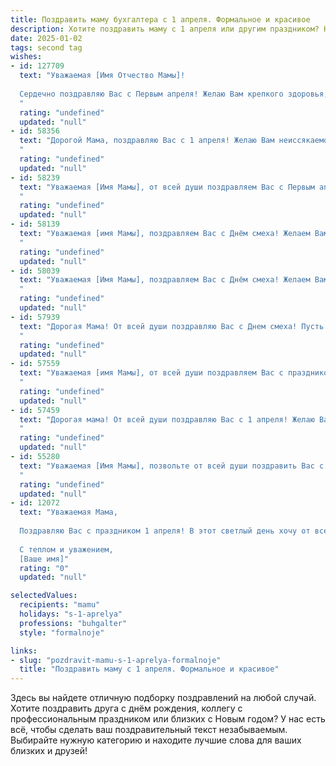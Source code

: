 ```yaml
---
title: Поздравить маму бухгалтера с 1 апреля. Формальное и красивое
description: Хотите поздравить маму с 1 апреля или другим праздником? Наш ИИ создаст незабываемое поздравление, а вы обязательно выделитесь среди других.  
date: 2025-01-02
tags: second tag
wishes:
- id: 127709
  text: "Уважаемая [Имя Отчество Мамы]!
  
  Сердечно поздравляю Вас с Первым апреля! Желаю Вам крепкого здоровья,  неиссякаемой энергии и  дальнейших профессиональных успехов в Вашей важной и ответственной работе бухгалтера. Пусть  все Ваши начинания будут успешны, а  каждый день приносит радость и удовлетворение. С праздником!
  "
  rating: "undefined"
  updated: "null"
- id: 58356
  text: "Дорогой Мама, поздравляю Вас с 1 апреля! Желаю Вам неиссякаемой энергии, блестящих идей и всегда точного баланса в Вашей профессиональной деятельности. Пусть Ваша работа приносит радость и удовлетворение, а все финансовые операции будут безупречны.
  "
  rating: "undefined"
  updated: "null"
- id: 58239
  text: "Уважаемая [Имя Мамы], от всей души поздравляем Вас с Первым апреля! Желаем Вам весеннего настроения,  успехов в Вашей нелёгкой, но важной работе бухгалтера,  здоровья и благополучия!
  "
  rating: "undefined"
  updated: "null"
- id: 58139
  text: "Уважаемая [имя Мамы], поздравляем Вас с Днём смеха! Желаем Вам в этот день и во все дни года оставаться такой же жизнерадостной и оптимистичной, как Вы есть. Пусть Ваша работа бухгалтера приносит Вам только удовлетворение, а окружающие всегда ценят Вашу профессиональную компетентность и внимательность.
  "
  rating: "undefined"
  updated: "null"
- id: 58039
  text: "Уважаемая [Имя Мамы], поздравляем Вас с Днём смеха! Желаем Вам, чтобы этот день прошел в атмосфере радости и позитива. Пусть в Вашей жизни всегда царит гармония и финансовая стабильность, подобно безупречному порядку в Ваших бухгалтерских отчётах.
  "
  rating: "undefined"
  updated: "null"
- id: 57939
  text: "Дорогая Мама! От всей души поздравляю Вас с Днем смеха! Пусть этот день принесет Вам  приятные эмоции, улыбки и позитивный настрой. Желаю Вам крепкого здоровья,  успехов в работе и  безукоризненной  финансовой отчетности.
  "
  rating: "undefined"
  updated: "null"
- id: 57559
  text: "Уважаемая [имя Мамы], от всей души поздравляем Вас с праздником 1 апреля! Желаем Вам крепкого здоровья, оптимизма и профессиональных успехов в Вашей нелёгкой, но столь важной работе бухгалтера. Пусть каждый день приносит Вам радость, а все задачи решаются легко и эффективно!
  "
  rating: "undefined"
  updated: "null"
- id: 57459
  text: "Дорогая мама! От всей души поздравляю Вас с 1 апреля! Желаю Вам весеннего настроения, финансового благополучия и  здоровья, чтобы каждый день был наполнен радостью и оптимизмом.
  "
  rating: "undefined"
  updated: "null"
- id: 55280
  text: "Уважаемая [Имя Мамы], позвольте от всей души поздравить Вас с 1 апреля! Желаем Вам, чтобы этот день принес только приятные неожиданности, а Ваша профессиональная деятельность,  будучи столь ответственной и требующей постоянной концентрации,  всегда приносила Вам удовлетворение и признание!
  "
  rating: "undefined"
  updated: "null"
- id: 12072
  text: "Уважаемая Мама,
  
  Поздравляю Вас с праздником 1 апреля! В этот светлый день хочу от всей души пожелать Вам благополучия и счастья. Ваша профессиональная деятельность в роли бухгалтера всегда вызывает уважение и восхищение. Пусть Ваш труд будет оценен по достоинству, а жизнь будет щедра на приятные сюрпризы и радостные моменты.
  
  С теплом и уважением,
  [Ваше имя]"
  rating: "0"
  updated: "null"

selectedValues:
  recipients: "mamu"
  holidays: "s-1-aprelya"
  professions: "buhgalter"
  style: "formalnoje"

links:
- slug: "pozdravit-mamu-s-1-aprelya-formalnoje"
  title: "Поздравить маму с 1 апреля. Формальное и красивое"
---
```


Здесь вы найдете отличную подборку поздравлений на любой случай. 
Хотите поздравить друга с днём рождения, коллегу с профессиональным праздником или близких с Новым годом? У нас есть всё, чтобы сделать ваш поздравительный текст незабываемым. Выбирайте нужную категорию и находите лучшие слова для ваших близких и друзей!
